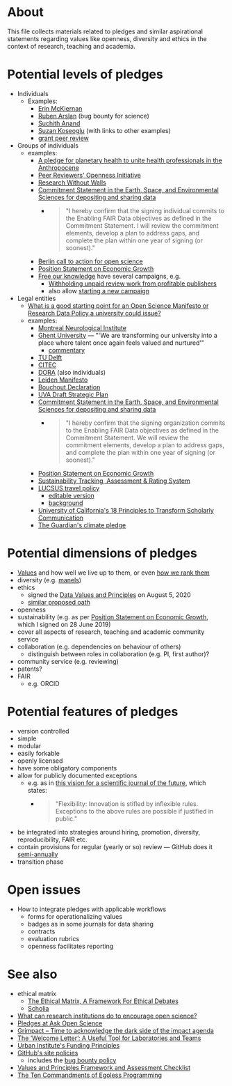# About

This file collects materials related to pledges and similar aspirational statements regarding values like openness, diversity and ethics in the context of research, teaching and academia.

# Potential levels of pledges

* Individuals
  - Examples:
    - [Erin McKiernan](https://twitter.com/emckiernan13/status/668885842094522369)
    - [Ruben Arslan](https://rubenarslan.github.io/bug_bounty.html) (bug bounty for science)
    - [Suchith Anand](https://opensourcegeospatial.icaci.org/2017/07/the-pledge-i-support-open-principles-for-science-and-education-for-building-a-better-world-for-everyone/)
    - [Suzan Koseoglu](https://differentreadings.com/2015/12/01/an-open-pledge/) (with links to other examples)
    - [grant peer review](https://ask-open-science.org/835)
* Groups of individuals
  - examples:
    - [A pledge for planetary health to unite health professionals in the Anthropocene](https://doi.org/10.1016/S0140-6736(20)32039-0)
    - [Peer Reviewers' Openness Initiative](https://opennessinitiative.org/)
    - [Research Without Walls](http://www.researchwithoutwalls.org/451)
    - [Commitment Statement in the Earth, Space, and Environmental Sciences for depositing and sharing data](http://www.copdess.org/enabling-fair-data-project/commitment-to-enabling-fair-data-in-the-earth-space-and-environmental-sciences/)
      - > "I hereby confirm that the signing individual commits to the Enabling FAIR Data objectives as defined in the Commitment Statement. I will review the commitment elements, develop a plan to address gaps, and complete the plan within one year of signing (or soonest)."
    - [Berlin call to action for open science](https://en.wikiversity.org/wiki/Wikimedia_Deutschland/Open_Science_Fellows_Program/Berlin_Call_to_Action)
    - [Position Statement on Economic Growth](https://steadystate.org/act/sign-the-position/endorsements-and-signatures/view-all-individual-signatures/)
    - [Free our knowledge](https://www.freeourknowledge.org) have several campaigns, e.g.
      - [Withholding unpaid review work from profitable publishers](https://github.com/FreeOurKnowledge/discussion/issues/9)
      - also allow [starting a new campaign](https://www.freeourknowledge.org/campaign/create-your-own-campaign)
* Legal entities
  - [What is a good starting point for an Open Science Manifesto or Research Data Policy a university could issue?](https://ask-open-science.org/1060)
  - examples:
    - [Montreal Neurological Institute](https://openscienceneuro.org/)
    - [Ghent University](https://www.ugent.be/en/news-events/ghent-university-talent-rat-race-transformation-career-evaluation-model.htm) &mdash; "'We are transforming our university into a place where talent once again feels valued and nurtured’"
      - [commentary](https://www.insidehighered.com/news/2019/01/23/ghent-university-belgium-embraces-new-approach-faculty-evaluation-less-focused#.XE6ivx11n2k.twitter)
    - [TU Delft](https://doi.org/10.4233/uuid:f2faff07-408f-4cec-bd87-0919c9e4c26f)
    - [CITEC](https://www.cit-ec.de/en/open-science/manifesto)
    - [DORA](https://sfdora.org/signers/) (also individuals)
    - [Leiden Manifesto](http://www.leidenmanifesto.org/)
    - [Bouchout Declaration](http://www.bouchoutdeclaration.org/signatories/organizations/)
    - [UVA Draft Strategic Plan](https://bov.virginia.edu/system/files/public/meetings/190524_Draft%20Strategic%20Plan.pdf)
    - [Commitment Statement in the Earth, Space, and Environmental Sciences for depositing and sharing data](http://www.copdess.org/enabling-fair-data-project/commitment-to-enabling-fair-data-in-the-earth-space-and-environmental-sciences/)
      - > "I hereby confirm that the signing organization commits to the Enabling FAIR Data objectives as defined in the Commitment Statement. We will review the commitment elements, develop a plan to address gaps, and complete the plan within one year of signing (or soonest)."
    - [Position Statement on Economic Growth](https://steadystate.org/act/sign-the-position/endorsements-and-signatures/organization-list/)
    - [Sustainability Tracking, Assessment & Rating System](https://stars.aashe.org/)
    - [LUCSUS travel policy](http://web.archive.org/web/20191207070441/https://www.lucsus.lu.se/article/lucsus-presents-new-travel-policy-to-reduce-work-related-emissions)
      - [editable version](https://docs.google.com/document/d/1ZVRjoQAzWsx4e9okCP00d9rvXA28776hgiNTjZaDYko/edit)
      - [background](http://web.archive.org/web/20190717041419/http://www.kimnicholas.com/academics-flying-less.html)
    - [University of California's 18 Principles to Transform Scholarly Communication](https://senate.universityofcalifornia.edu/_files/committees/ucolasc/scholcommprinciples-20180425.pdf)
    - [The Guardian's climate pledge](https://www.theguardian.com/environment/ng-interactive/2019/oct/16/the-guardians-climate-pledge-2019)

# Potential dimensions of pledges

* [Values](https://humetricshss.org/our-work/values/) and how well we live up to them, or even [how we rank them](http://www.allourideas.org/value-ecology)
* diversity (e.g. [manels](https://www.nih.gov/about-nih/who-we-are/nih-director/statements/time-end-manel-tradition))
* ethics
  - signed the [Data Values and Principles](https://datapractices.org/manifesto/) on August 5, 2020
  - [similar proposed oath](https://teachdatascience.com/oath/)
* openness
* sustainability (e.g. as per [Position Statement on Economic Growth](https://steadystate.org/act/sign-the-position/read-the-position-statement/), which I signed on 28 June 2019)
* cover all aspects of research, teaching and academic community service
* collaboration (e.g. dependencies on behaviour of others)
  - distinguish between roles in collaboration (e.g. PI, first author)?
* community service (e.g. reviewing)
* patents?
* FAIR
  - e.g. ORCID

# Potential features of pledges

* version controlled
* simple
* modular
* easily forkable
* openly licensed
* have some obligatory components
* allow for publicly documented exceptions
  - e.g. as in [this vision for a scientific journal of the future](https://en.wikiversity.org/w/index.php?title=Wikiversity:Journal_of_the_future&oldid=1838552#Core_criteria), which states:
    - > "Flexibility: Innovation is stifled by inflexible rules. Exceptions to the above rules are possible if justified in public."
* be integrated into strategies around hiring, promotion, diversity, reproducibility, FAIR etc.
* contain provisions for regular (yearly or so) review &mdash; GitHub does it [semi-annually](http://web.archive.org/web/20200805040931/https://github.com/github/site-policy#how-often-will-github-review-these-policies)
* transition phase

# Open issues
* How to integrate pledges with applicable workflows
  - forms for operationalizing values
  - badges as in some journals for data sharing
  - contracts
  - evaluation rubrics
  - openness facilitates reporting

# See also

* ethical matrix
  - [The Ethical Matrix, A Framework For Ethical Debates](https://www.foodethicscouncil.org/resource/ethical-matrix/)
  - [Scholia](https://scholia.toolforge.org/topic/Q99438538)
* [What can research institutions do to encourage open science?](https://ask-open-science.org/882)
* [Pledges at Ask Open Science](https://ask-open-science.org/tag/pledges)
* [Grimpact – Time to acknowledge the dark side of the impact agenda](https://blogs.lse.ac.uk/impactofsocialsciences/2019/05/28/grimpact-time-to-acknowledge-the-dark-side-of-the-impact-agenda/)
* [The ‘Welcome Letter’: A Useful Tool for Laboratories and Teams](https://www.ncbi.nlm.nih.gov/pmc/articles/PMC5479682/)
* [Urban Institute's Funding Principles](https://www.urban.org/aboutus/our-funding/funding-principles)
* [GitHub's site policies](https://github.com/github/site-policy) 
  - includes the [bug bounty policy](https://bounty.github.com/)
* [Values and Principles Framework and Assessment Checklist](https://commonplace.knowledgefutures.org/pub/5se1i1qy/release/4)
* [The Ten Commandments of Egoless Programming](https://blog.codinghorror.com/the-ten-commandments-of-egoless-programming/)

